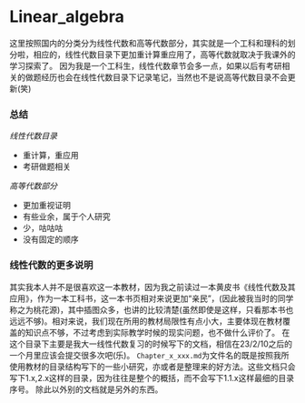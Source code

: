 # Linear_algebra

这里按照国内的分类分为线性代数和高等代数部分，其实就是一个工科和理科的划分啦，相应的，线性代数目录下更加重计算重应用了，高等代数就取决于我课外的学习探索了。
因为我是一个工科生，线性代数章节会多一点，如果以后有考研相关的做题经历也会在线性代数目录下记录笔记，当然也不是说高等代数目录不会更新(笑)
### 总结
*线性代数目录*
- 重计算，重应用
- 考研做题相关

*高等代数部分*
- 更加重视证明
- 有些业余，属于个人研究
- 少，咕咕咕
- 没有固定的顺序

### 线性代数的更多说明
其实我本人并不是很喜欢这一本教材，因为我之前读过一本黄皮书《线性代数及其应用》，作为一本工科书，这一本书页相对来说更加“亲民”，(因此被我当时的同学称之为桃花源)，其中插图众多，也讲的比较清楚(虽然即使是这样，只看那本书也远远不够)。相对来说，我们现在所用的教材局限性有点小大，主要体现在教材覆盖的知识点不够，不过考虑到实际教学时候的现实问题，也不做什么评价了。
在这个目录下主要是我大一线性代数复习的时候写下的文档，相信在23/2/10之后的一个月里应该会提交很多次吧(乐)。
`Chapter_x_xxx.md`为文件名的既是按照我所使用教材的目录结构写下的一些小研究，亦或者是整理来的好方法。这些文档只会写下1.x,2.x这样的目录，因为往往是整个的概括，而不会写下1.1.x这样最细的目录序号。
除此以外别的文档就是另外的东西。